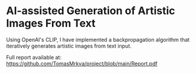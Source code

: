 # AI-assisted Generation of Artistic Images From Text

Using OpenAI's CLIP, I have implemented a backpropagation algorithm that iteratively generates artistic images from text input.

Full report available at: https://github.com/TomasMrkva/project/blob/main/Report.pdf
